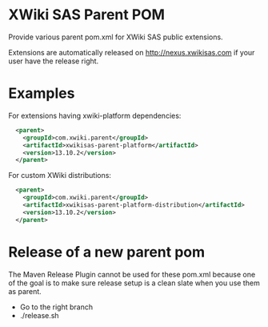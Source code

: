 # XWiki SAS Parent POM

Provide various parent pom.xml for XWiki SAS public extensions.

Extensions are automatically released on http://nexus.xwikisas.com if your user have the release right.

# Examples

For extensions having xwiki-platform dependencies:

```xml
  <parent>
    <groupId>com.xwiki.parent</groupId>
    <artifactId>xwikisas-parent-platform</artifactId>
    <version>13.10.2</version>
  </parent>
```

For custom XWiki distributions:

```xml
  <parent>
    <groupId>com.xwiki.parent</groupId>
    <artifactId>xwikisas-parent-platform-distribution</artifactId>
    <version>13.10.2</version>
  </parent>
```

# Release of a new parent pom

The Maven Release Plugin cannot be used for these pom.xml because one of the goal is to make sure release setup is a clean slate when you use them as parent.

* Go to the right branch
* ./release.sh
